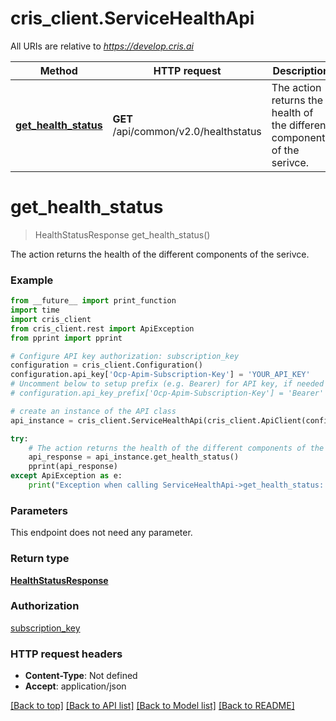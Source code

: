 # cris_client.ServiceHealthApi

All URIs are relative to *https://develop.cris.ai*

Method | HTTP request | Description
------------- | ------------- | -------------
[**get_health_status**](ServiceHealthApi.md#get_health_status) | **GET** /api/common/v2.0/healthstatus | The action returns the health of the different components of the serivce.


# **get_health_status**
> HealthStatusResponse get_health_status()

The action returns the health of the different components of the serivce.

### Example
```python
from __future__ import print_function
import time
import cris_client
from cris_client.rest import ApiException
from pprint import pprint

# Configure API key authorization: subscription_key
configuration = cris_client.Configuration()
configuration.api_key['Ocp-Apim-Subscription-Key'] = 'YOUR_API_KEY'
# Uncomment below to setup prefix (e.g. Bearer) for API key, if needed
# configuration.api_key_prefix['Ocp-Apim-Subscription-Key'] = 'Bearer'

# create an instance of the API class
api_instance = cris_client.ServiceHealthApi(cris_client.ApiClient(configuration))

try:
    # The action returns the health of the different components of the serivce.
    api_response = api_instance.get_health_status()
    pprint(api_response)
except ApiException as e:
    print("Exception when calling ServiceHealthApi->get_health_status: %s\n" % e)
```

### Parameters
This endpoint does not need any parameter.

### Return type

[**HealthStatusResponse**](HealthStatusResponse.md)

### Authorization

[subscription_key](../README.md#subscription_key)

### HTTP request headers

 - **Content-Type**: Not defined
 - **Accept**: application/json

[[Back to top]](#) [[Back to API list]](../README.md#documentation-for-api-endpoints) [[Back to Model list]](../README.md#documentation-for-models) [[Back to README]](../README.md)

